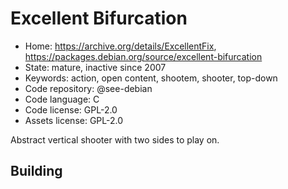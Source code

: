 # Excellent Bifurcation

- Home: https://archive.org/details/ExcellentFix, https://packages.debian.org/source/excellent-bifurcation
- State: mature, inactive since 2007
- Keywords: action, open content, shootem, shooter, top-down
- Code repository: @see-debian
- Code language: C
- Code license: GPL-2.0
- Assets license: GPL-2.0

Abstract vertical shooter with two sides to play on.

## Building
